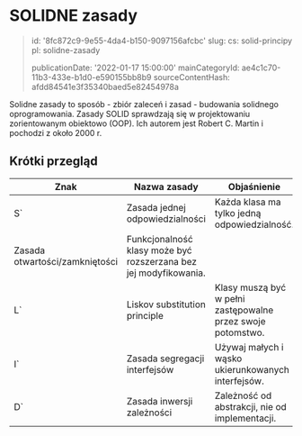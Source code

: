 SOLIDNE zasady
==============

> id: '8fc872c9-9e55-4da4-b150-9097156afcbc'
> slug:
> 	cs: solid-principy
> 	pl: solidne-zasady
> 
> publicationDate: '2022-01-17 15:00:00'
> mainCategoryId: ae4c1c70-11b3-433e-b1d0-e590155bb8b9
> sourceContentHash: afdd84541e3f35340baed5e82454978a

Solidne zasady to sposób - zbiór zaleceń i zasad - budowania solidnego oprogramowania. Zasady SOLID sprawdzają się w projektowaniu zorientowanym obiektowo (OOP). Ich autorem jest Robert C. Martin i pochodzi z około 2000 r.

Krótki przegląd
--------------

| Znak | Nazwa zasady | Objaśnienie |
|------|----------------|------------|
| S` | Zasada jednej odpowiedzialności | Każda klasa ma tylko jedną odpowiedzialność. |
| Zasada otwartości/zamkniętości | Funkcjonalność klasy może być rozszerzana bez jej modyfikowania.
| L` | Liskov substitution principle | Klasy muszą być w pełni zastępowalne przez swoje potomstwo. |
| I` | Zasada segregacji interfejsów | Używaj małych i wąsko ukierunkowanych interfejsów. |
| D` | Zasada inwersji zależności | Zależność od abstrakcji, nie od implementacji. |
